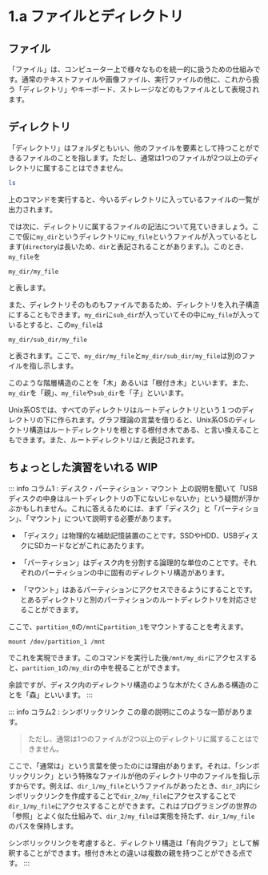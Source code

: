 # 1.a ファイルとディレクトリ
## ファイル
「ファイル」は、コンピューター上で様々なものを統一的に扱うための仕組みです。通常のテキストファイルや画像ファイル、実行ファイルの他に、これから扱う「ディレクトリ」やキーボード、ストレージなどのもファイルとして表現されます。
## ディレクトリ
「ディレクトリ」はフォルダともいい、他のファイルを要素として持つことができるファイルのことを指します。ただし、通常は1つのファイルが2つ以上のディレクトリに属することはできません。
```sh
ls
```
上のコマンドを実行すると、今いるディレクトリに入っているファイルの一覧が出力されます。

では次に、ディレクトリに属するファイルの記法について見ていきましょう。ここで仮に`my_dir`というディレクトリに`my_file`というファイルが入っているとします(`directory`は長いため、`dir`と表記されることがあります。)。このとき、`my_file`を
```
my_dir/my_file
```
と表します。

また、ディレクトリそのものもファイルであるため、ディレクトリを入れ子構造にすることもできます。`my_dir`に`sub_dir`が入っていてその中に`my_file`が入っているとすると、この`my_file`は
```
my_dir/sub_dir/my_file
```
と表されます。ここで、`my_dir/my_file`と`my_dir/sub_dir/my_file`は別のファイルを指し示します。

このような階層構造のことを「木」あるいは「根付き木」といいます。また、`my_dir`を「親」、`my_file`や`sub_dir`を「子」といいます。

Unix系OSでは、すべてのディレクトリはルートディレクトリという１つのディレクトリの下に作られます。グラフ理論の言葉を借りると、Unix系OSのディレクトリ構造はルートディレクトリを根とする根付き木である、と言い換えることもできます。また、ルートディレクトリは`/`と表記されます。

## ちょっとした演習をいれる WIP

::: info コラム1 : ディスク・パーティション・マウント
上の説明を聞いて「USBディスクの中身はルートディレクトリの下にないじゃないか」という疑問が浮かぶかもしれません。これに答えるためには、まず「ディスク」と「パーティション」、「マウント」について説明する必要があります。

- 「ディスク」は物理的な補助記憶装置のことです。SSDやHDD、USBディスクにSDカードなどがこれにあたります。

- 「パーティション」はディスク内を分割する論理的な単位のことです。それぞれのパーティションの中に固有のディレクトリ構造があります。

- 「マウント」はあるパーティションにアクセスできるようにすることです。とあるディレクトリと別のパーティションのルートディレクトリを対応させることができます。

ここで、`partition_0`の`/mnt`に`partition_1`をマウントすることを考えます。
```
mount /dev/partition_1 /mnt
```
でこれを実現できます。このコマンドを実行した後`/mnt/my_dir`にアクセスすると、`partition_1`の`/my_dir`の中を視ることができます。

余談ですが、ディスク内のディレクトリ構造のような木がたくさんある構造のことを「森」といいます。
:::

::: info コラム2 : シンボリックリンク
この章の説明にこのような一節があります。

> ただし、通常は1つのファイルが2つ以上のディレクトリに属することはできません。

ここで、「通常は」という言葉を使ったのには理由があります。それは、「シンボリックリンク」という特殊なファイルが他のディレクトリ中のファイルを指し示すからです。例えば、`dir_1/my_file`というファイルがあったとき、`dir_2`内にシンボリックリンクを作成することで`dir_2/my_file`にアクセスすることで`dir_1/my_file`にアクセスすることができます。これはプログラミングの世界の「参照」とよく似た仕組みで、`dir_2/my_file`は実態を持たず、`dir_1/my_file`のパスを保持します。

シンボリックリンクを考慮すると、ディレクトリ構造は「有向グラフ」として解釈することができます。根付き木との違いは複数の親を持つことができる点です。
:::
